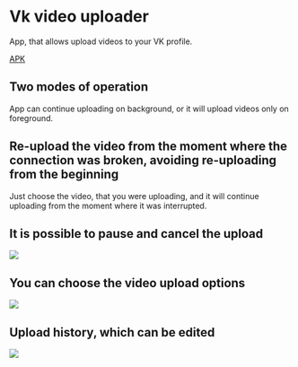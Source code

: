 # Vk video uploader

App, that allows upload videos to your VK profile.

[APK](https://github.com/MIXOZ/Vk-video-downloader/blob/master/app-release-unsigned.apk)

## Two modes of operation
  App can continue uploading on background, or it will upload videos only on foreground.

## Re-upload the video from the moment where the connection was broken, avoiding re-uploading from the beginning
  Just choose the video, that you were uploading, and it will continue uploading from the moment where it was interrupted.

## It is possible to pause and cancel the upload
![](https://github.com/MIXOZ/Vk-video-downloader/raw/master/images/Screenshot_1622979163.png)

## You can choose the video upload options
![](https://github.com/MIXOZ/Vk-video-downloader/raw/master/images/Screenshot_1622979064.png)

## Upload history, which can be edited
![](https://github.com/MIXOZ/Vk-video-downloader/raw/master/images/Screenshot_1622979288.png)

